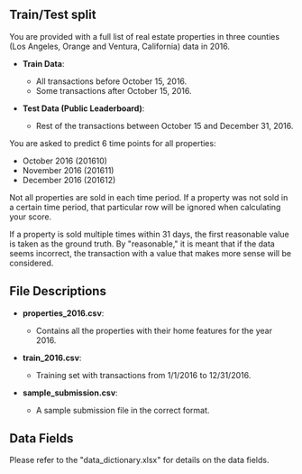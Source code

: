## Train/Test split

You are provided with a full list of real estate properties in three counties (Los Angeles, Orange and Ventura, California) data in 2016.

- **Train Data**:  
  - All transactions before October 15, 2016.
  - Some transactions after October 15, 2016.

- **Test Data (Public Leaderboard)**:  
  - Rest of the transactions between October 15 and December 31, 2016.

You are asked to predict 6 time points for all properties:  
- October 2016 (201610)  
- November 2016 (201611)  
- December 2016 (201612)  

Not all properties are sold in each time period. If a property was not sold in a certain time period, that particular row will be ignored when calculating your score.

If a property is sold multiple times within 31 days, the first reasonable value is taken as the ground truth. By "reasonable," it is meant that if the data seems incorrect, the transaction with a value that makes more sense will be considered.

## File Descriptions

- **properties_2016.csv**:  
  - Contains all the properties with their home features for the year 2016.  

- **train_2016.csv**:  
  - Training set with transactions from 1/1/2016 to 12/31/2016.

- **sample_submission.csv**:  
  - A sample submission file in the correct format.

## Data Fields

Please refer to the "data_dictionary.xlsx" for details on the data fields.
